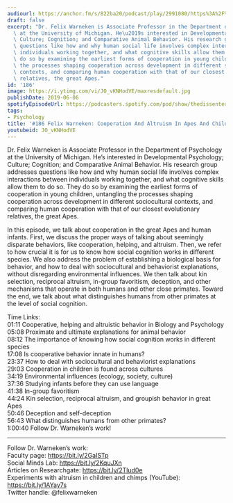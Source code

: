 ```yaml
---
audiourl: https://anchor.fm/s/822ba20/podcast/play/2991080/https%3A%2F%2Fd3ctxlq1ktw2nl.cloudfront.net%2Fproduction%2F2019-3-20%2F13203064-44100-2-1cc1e0424c98a.m4a
draft: false
excerpt: "Dr. Felix Warneken is Associate Professor in the Department of Psychology\
  \ at the University of Michigan. He\u2019s interested in Developmental Psychology;\
  \ Culture; Cognition; and Comparative Animal Behavior. His research group addresses\
  \ questions like how and why human social life involves complex interactions between\
  \ individuals working together, and what cognitive skills allow them to do so. They\
  \ do so by examining the earliest forms of cooperation in young children, untangling\
  \ the processes shaping cooperation across development in different sociocultural\
  \ contexts, and comparing human cooperation with that of our closest evolutionary\
  \ relatives, the great Apes."
id: '186'
image: https://i.ytimg.com/vi/JO_vKNHodVE/maxresdefault.jpg
publishDate: 2019-06-06
spotifyEpisodeUrl: https://podcasters.spotify.com/pod/show/thedissenter/episodes/186-Felix-Warneken-Cooperation-And-Altruism-In-Apes-And-Children-e3pph8
tags:
- Psychology
title: '#186 Felix Warneken: Cooperation And Altruism In Apes And Children'
youtubeid: JO_vKNHodVE
---
```

<div class="timelinks">

Dr. Felix Warneken is Associate Professor in the Department of Psychology at the University of Michigan. He’s interested in Developmental Psychology; Culture; Cognition; and Comparative Animal Behavior. His research group addresses questions like how and why human social life involves complex interactions between individuals working together, and what cognitive skills allow them to do so. They do so by examining the earliest forms of cooperation in young children, untangling the processes shaping cooperation across development in different sociocultural contexts, and comparing human cooperation with that of our closest evolutionary relatives, the great Apes.

In this episode, we talk about cooperation in the great Apes and human infants. First, we discuss the proper ways of talking about seemingly disparate behaviors, like cooperation, helping, and altruism. Then, we refer to how crucial it is for us to know how social cognition works in different species. We also address the problem of establishing a biological basis for behavior, and how to deal with sociocultural and behaviorist explanations, without disregarding environmental influences. We then talk about kin selection, reciprocal altruism, in-group favoritism, deception, and other mechanisms that operate in both humans and other close primates. Toward the end, we talk about what distinguishes humans from other primates at the level of social cognition.

Time Links:  
<time>01:11</time> Cooperative, helping and altruistic behavior in Biology and Psychology  
<time>05:08</time> Proximate and ultimate explanations for animal behavior                                             
<time>08:12</time> The importance of knowing how social cognition works in different species                                        
<time>17:08</time> Is cooperative behavior innate in humans?                                             
<time>23:37</time> How to deal with sociocultural and behaviorist explanations                                     
<time>29:03</time> Cooperation in children is found across cultures                               
<time>34:19</time> Environmental influences (ecology, society, culture)                       
<time>37:36</time> Studying infants before they can use language            
<time>41:38</time> In-group favoritism     
<time>44:24</time> Kin selection, reciprocal altruism, and groupish behavior in great Apes  
<time>50:46</time> Deception and self-deception  
<time>56:43</time> What distinguishes humans from other primates?      
<time>1:00:40</time> Follow Dr. Warneken’s work!

---

Follow Dr. Warneken’s work:  
Faculty page: https://bit.ly/2GaISTp  
Social Minds Lab: https://bit.ly/2KquJXn  
Articles on Researchgate: https://bit.ly/2Tlud0e  
Experiments with altruism in children and chimps (YouTube): https://bit.ly/1AYay7s  
Twitter handle: @felixwarneken
</div>

